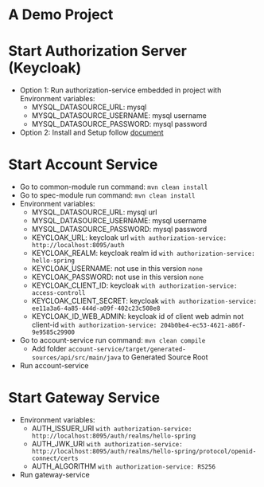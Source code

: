 # A Demo Project

# Start Authorization Server (Keycloak)
- Option 1: Run authorization-service embedded in project with Environment variables:
  - MYSQL_DATASOURCE_URL: mysql
  - MYSQL_DATASOURCE_USERNAME: mysql username
  - MYSQL_DATASOURCE_PASSWORD: mysql password
- Option 2: Install and Setup follow [document](https://www.keycloak.org/)

# Start Account Service
- Go to common-module run command: `mvn clean install`
- Go to spec-module run command: `mvn clean install`
- Environment variables:
  - MYSQL_DATASOURCE_URL: mysql url
  - MYSQL_DATASOURCE_USERNAME: mysql username
  - MYSQL_DATASOURCE_PASSWORD: mysql password
  - KEYCLOAK_URL: keycloak url `with authorization-service: http://localhost:8095/auth`
  - KEYCLOAK_REALM: keycloak realm id `with authorization-service: hello-spring`
  - KEYCLOAK_USERNAME: not use in this version `none`
  - KEYCLOAK_PASSWORD: not use in this version `none`
  - KEYCLOAK_CLIENT_ID: keycloak `with authorization-service: access-controll`
  - KEYCLOAK_CLIENT_SECRET: keycloak `with authorization-service: ee11a3a6-4a85-444d-a09f-402c23c508e8`
  - KEYCLOAK_ID_WEB_ADMIN: keycloak id of client web admin not client-id `with authorization-service: 204b0be4-ec53-4621-a86f-9e9585c29900`
- Go to account-service run command: `mvn clean compile`
  - Add folder `account-service/target/generated-sources/api/src/main/java` to Generated Source Root
- Run account-service
# Start Gateway Service
- Environment variables:
  - AUTH_ISSUER_URI `with authorization-service: http://localhost:8095/auth/realms/hello-spring`
  - AUTH_JWK_URI `with authorization-service: http://localhost:8095/auth/realms/hello-spring/protocol/openid-connect/certs`
  - AUTH_ALGORITHM `with authorization-service: RS256`
- Run gateway-service
